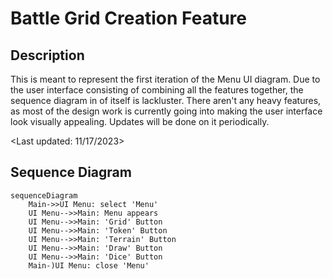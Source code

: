 # Battle Grid Creation Feature

## Description

This is meant to represent the first iteration of the Menu UI diagram. Due to the user interface consisting of combining all the features together, the sequence diagram in of itself is lackluster. There aren't any heavy features, as most of the design work is currently going into making the user interface look visually appealing. Updates will be done on it periodically. 

<Last updated: 11/17/2023>
## Sequence Diagram

```mermaid
sequenceDiagram
    Main->>UI Menu: select 'Menu'
    UI Menu-->>Main: Menu appears
    UI Menu-->>Main: 'Grid' Button
    UI Menu-->>Main: 'Token' Button
    UI Menu-->>Main: 'Terrain' Button
    UI Menu-->>Main: 'Draw' Button
    UI Menu-->>Main: 'Dice' Button
    Main-)UI Menu: close 'Menu'
```
